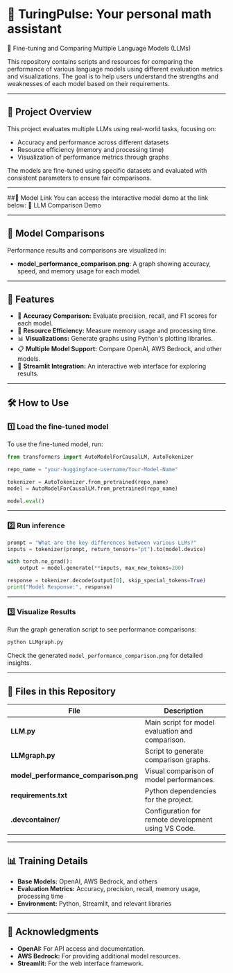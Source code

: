 # 🤖 TuringPulse: Your personal math assistant
🚀 Fine-tuning and Comparing Multiple Language Models (LLMs)

This repository contains scripts and resources for comparing the performance of various language models using different evaluation metrics and visualizations. The goal is to help users understand the strengths and weaknesses of each model based on their requirements.

---

## 📌 Project Overview
This project evaluates multiple LLMs using real-world tasks, focusing on:
- Accuracy and performance across different datasets
- Resource efficiency (memory and processing time)
- Visualization of performance metrics through graphs

The models are fine-tuned using specific datasets and evaluated with consistent parameters to ensure fair comparisons.

---

##🔗 Model Link
You can access the interactive model demo at the link below:
🔗 LLM Comparison Demo

---

## 🔗 Model Comparisons
Performance results and comparisons are visualized in:
- **model_performance_comparison.png**: A graph showing accuracy, speed, and memory usage for each model.

---

## 🔹 Features
- 🏅 **Accuracy Comparison:** Evaluate precision, recall, and F1 scores for each model.
- 🚀 **Resource Efficiency:** Measure memory usage and processing time.
- 📊 **Visualizations:** Generate graphs using Python's plotting libraries.
- 📋 **Multiple Model Support:** Compare OpenAI, AWS Bedrock, and other models.
- 🔄 **Streamlit Integration:** An interactive web interface for exploring results.

---

## 🛠 How to Use

### 1️⃣ Load the fine-tuned model
To use the fine-tuned model, run:
```python
from transformers import AutoModelForCausalLM, AutoTokenizer

repo_name = "your-huggingface-username/Your-Model-Name"

tokenizer = AutoTokenizer.from_pretrained(repo_name)
model = AutoModelForCausalLM.from_pretrained(repo_name)

model.eval()
```

---

### 2️⃣ Run inference
```python
prompt = "What are the key differences between various LLMs?"
inputs = tokenizer(prompt, return_tensors="pt").to(model.device)

with torch.no_grad():
    output = model.generate(**inputs, max_new_tokens=200)

response = tokenizer.decode(output[0], skip_special_tokens=True)
print("Model Response:", response)
```

---

### 3️⃣ Visualize Results
Run the graph generation script to see performance comparisons:
```bash
python LLMgraph.py
```
Check the generated `model_performance_comparison.png` for detailed insights.

---

## 📂 Files in this Repository

| File                              | Description                                                 |
|-----------------------------------|-------------------------------------------------------------|
| **LLM.py**                        | Main script for model evaluation and comparison.             |
| **LLMgraph.py**                   | Script to generate comparison graphs.                        |
| **model_performance_comparison.png** | Visual comparison of model performances.                     |
| **requirements.txt**              | Python dependencies for the project.                         |
| **.devcontainer/**                | Configuration for remote development using VS Code.         |

---

## 📊 Training Details
- **Base Models:** OpenAI, AWS Bedrock, and others
- **Evaluation Metrics:** Accuracy, precision, recall, memory usage, processing time
- **Environment:** Python, Streamlit, and relevant libraries

---

## 📢 Acknowledgments
- **OpenAI:** For API access and documentation.
- **AWS Bedrock:** For providing additional model resources.
- **Streamlit:** For the web interface framework.

